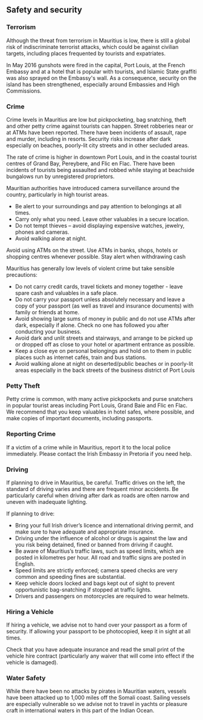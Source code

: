 ## Safety and security

### **Terrorism**

Although the threat from terrorism in Mauritius is low, there is still a global risk of indiscriminate terrorist attacks, which could be against civilian targets, including places frequented by tourists and expatriates.

In May 2016 gunshots were fired in the capital, Port Louis, at the French Embassy and at a hotel that is popular with tourists, and Islamic State graffiti was also sprayed on the Embassy's wall. As a consequence, security on the island has been strengthened, especially around Embassies and High Commissions.

### **Crime**

Crime levels in Mauritius are low but pickpocketing, bag snatching, theft and other petty crime against tourists can happen. Street robberies near or at ATMs have been reported. There have been incidents of assault, rape and murder, including in resorts. Security risks increase after dark especially on beaches, poorly-lit city streets and in other secluded areas.

The rate of crime is higher in downtown Port Louis, and in the coastal tourist centres of Grand Bay, Pereybere, and Flic en Flac. There have been incidents of tourists being assaulted and robbed while staying at beachside bungalows run by unregistered proprietors.

Mauritian authorities have introduced camera surveillance around the country, particularly in high tourist areas.

* Be alert to your surroundings and pay attention to belongings at all times.
* Carry only what you need. Leave other valuables in a secure location.
* Do not tempt thieves – avoid displaying expensive watches, jewelry, phones and cameras.
* Avoid walking alone at night.

Avoid using ATMs on the street. Use ATMs in banks, shops, hotels or shopping centres whenever possible. Stay alert when withdrawing cash

Mauritius has generally low levels of violent crime but take sensible precautions:

* Do not carry credit cards, travel tickets and money together - leave spare cash and valuables in a safe place.
* Do not carry your passport unless absolutely necessary and leave a copy of your passport (as well as travel and insurance documents) with family or friends at home.
* Avoid showing large sums of money in public and do not use ATMs after dark, especially if alone. Check no one has followed you after conducting your business.
* Avoid dark and unlit streets and stairways, and arrange to be picked up or dropped off as close to your hotel or apartment entrance as possible.
* Keep a close eye on personal belongings and hold on to them in public places such as internet cafés, train and bus stations.
* Avoid walking alone at night on deserted/public beaches or in poorly-lit areas especially in the back streets of the business district of Port Louis

### **Petty Theft**

Petty crime is common, with many active pickpockets and purse snatchers in popular tourist areas including Port Louis, Grand Baie and Flic en Flac. We recommend that you keep valuables in hotel safes, where possible, and make copies of important documents, including passports.

### **Reporting Crime**

If a victim of a crime while in Mauritius, report it to the local police immediately. Please contact the Irish Embassy in Pretoria if you need help.

### **Driving**

If planning to drive in Mauritius, be careful. Traffic drives on the left, the standard of driving varies and there are frequent minor accidents. Be particularly careful when driving after dark as roads are often narrow and uneven with inadequate lighting.

If planning to drive:

* Bring your full Irish driver’s licence and international driving permit, and make sure to have adequate and appropriate insurance.
* Driving under the influence of alcohol or drugs is against the law and you risk being detained, fined or banned from driving if caught.
* Be aware of Mauritius’s traffic laws, such as speed limits, which are posted in kilometres per hour. All road and traffic signs are posted in English.
* Speed limits are strictly enforced; camera speed checks are very common and speeding fines are substantial.
* Keep vehicle doors locked and bags kept out of sight to prevent opportunistic bag-snatching if stopped at traffic lights.
* Drivers and passengers on motorcycles are required to wear helmets.

### **Hiring a Vehicle**

If hiring a vehicle, we advise not to hand over your passport as a form of security. If allowing your passport to be photocopied, keep it in sight at all times.

Check that you have adequate insurance and read the small print of the vehicle hire contract (particularly any waiver that will come into effect if the vehicle is damaged).

### **Water Safety**

While there have been no attacks by pirates in Mauritian waters, vessels have been attacked up to 1,000 miles off the Somali coast. Sailing vessels are especially vulnerable so we advise not to travel in yachts or pleasure craft in international waters in this part of the Indian Ocean.